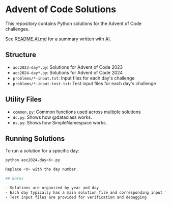 
# Advent of Code Solutions

This repository contains Python solutions for the Advent of Code challenges.

See [README.AI.md](README.AI.md) for a summary written with [AI](ss-readme.sh).

## Structure

- `aoc2023-day*.py`: Solutions for Advent of Code 2023
- `aoc2024-day*.py`: Solutions for Advent of Code 2024
- `problems/*-input.txt`: Input files for each day's challenge
- `problems/*-input-test.txt`: Test input files for each day's challenge

## Utility Files

- `common.py`: Common functions used across multiple solutions
- `dc.py`: Shows how @dataclass works.
- `ns.py`: Shows how SimpleNamespace works.

## Running Solutions

To run a solution for a specific day:

```bash
python aoc2024-day<X>.py

Replace <X> with the day number.

## Notes

- Solutions are organized by year and day
- Each day typically has a main solution file and corresponding input files
- Test input files are provided for verification and debugging
